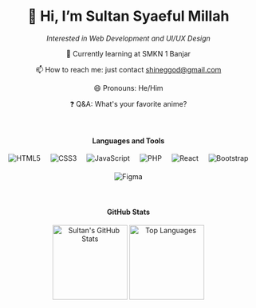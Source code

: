 <h1 align="center">👋 Hi, I’m Sultan Syaeful Millah</h1>

<p align="center">
  <em>Interested in Web Development and UI/UX Design</em>
</p>

<p align="center">
  🌱 Currently learning at SMKN 1 Banjar
</p>

<p align="center">
  📫 How to reach me: just contact <a href="mailto:shineggod@gmail.com">shineggod@gmail.com</a>
</p>

<p align="center">
  😄 Pronouns: He/Him
</p>

<p align="center">
  ❓ Q&A: What's your favorite anime?
</p>

<br>

<div align="center">

#### Languages and Tools

<div style="display: flex; justify-content: center; flex-wrap: wrap; gap: 20px;">
  <img src="https://img.shields.io/badge/-HTML5-E34F26?style=flat&logo=html5&logoColor=white" alt="HTML5">
  <img src="https://img.shields.io/badge/-CSS3-1572B6?style=flat&logo=css3&logoColor=white" alt="CSS3">
  <img src="https://img.shields.io/badge/-JavaScript-F7DF1E?style=flat&logo=javascript&logoColor=black" alt="JavaScript">
  <img src="https://img.shields.io/badge/-PHP-777BB4?style=flat&logo=php&logoColor=white" alt="PHP">
  <img src="https://img.shields.io/badge/-React-61DAFB?style=flat&logo=react&logoColor=black" alt="React">
  <img src="https://img.shields.io/badge/-Bootstrap-563D7C?style=flat&logo=bootstrap&logoColor=white" alt="Bootstrap">
  <img src="https://img.shields.io/badge/-Figma-F24E1E?style=flat&logo=figma&logoColor=white" alt="Figma">
</div>

</div>

<br>
<br>

<div align="center">

#### GitHub Stats

<img src="https://github-readme-stats.vercel.app/api?username=Shinee000ZZZ&show_icons=true&theme=dark" alt="Sultan's GitHub Stats" style="height: 150px;">

<img src="https://github-readme-stats.vercel.app/api/top-langs/?username=Shinee000ZZZ&layout=compact&theme=dark" alt="Top Languages" style="height: 150px;">



</div>
